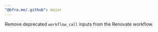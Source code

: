 ```yaml
---
"@bfra.me/.github": major
---
```


Remove deprecated `workflow_call` inputs from the Renovate workflow.
  